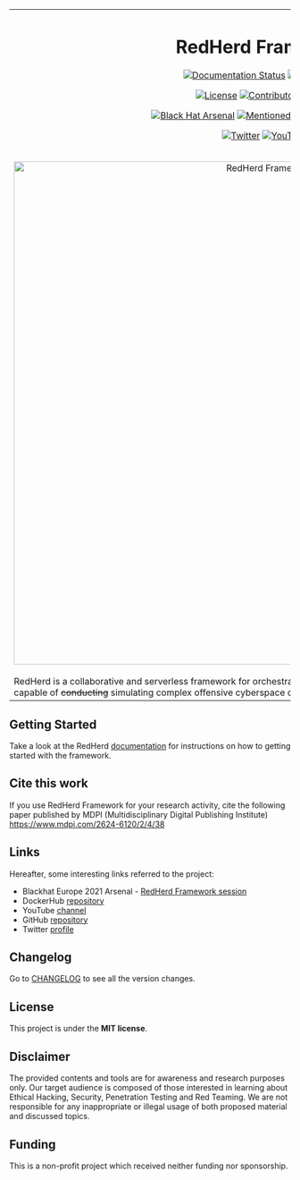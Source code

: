 <table align="center" border="0">
<tr>
<td align="center" width="9999">

# RedHerd Framework
[![Documentation Status](https://readthedocs.org/projects/redherd/badge/?version=latest)](https://redherd.readthedocs.io/en/latest/?badge=latest)
[![Build Status](https://github.com/redherd-project/redherd-framework/actions/workflows/build.yml/badge.svg)](https://github.com/redherd-project/redherd-framework/actions/workflows/build.yml)

[![License](https://img.shields.io/github/license/redherd-project/redherd-framework)](https://github.com/redherd-project/redherd-framework/blob/main/LICENSE)
[![Contributors](https://img.shields.io/github/contributors/redherd-project/redherd-framework)](https://github.com/redherd-project/redherd-framework/graphs/contributors)
[![Stars](https://img.shields.io/github/stars/redherd-project/redherd-framework)](https://github.com/redherd-project/redherd-framework/stargazers)

[![Black Hat Arsenal](https://raw.githubusercontent.com/toolswatch/badges/master/arsenal/europe/2021.svg)](https://www.blackhat.com/eu-21/arsenal/schedule/index.html#redherd-framework-24846)
[![Mentioned in awesome-docker](https://awesome.re/mentioned-badge.svg)](https://github.com/veggiemonk/awesome-docker)

[![Twitter](https://img.shields.io/twitter/follow/RedHerdProject?style=social)](https://twitter.com/RedHerdProject)
[![YouTube](https://img.shields.io/youtube/channel/subscribers/UCYSM51oldVsryhZxGdB3hXA?style=social)](https://www.youtube.com/channel/UCYSM51oldVsryhZxGdB3hXA)
	
<br>
<img src="https://redherd.readthedocs.io/en/latest/design/features/redherd-net.png" align="center" width="900px" alt="RedHerd Framework">
<br><br>
	
<div align="left">
RedHerd is a collaborative and serverless framework for orchestrating a geographically distributed group of assets capable of <del>conducting</del> simulating complex offensive cyberspace operations.
</div>

</td>
</tr>
</table>


## Getting Started

Take a look at the RedHerd [documentation](https://redherd.readthedocs.io) for instructions on how to getting started with the framework.


## Cite this work
If you use RedHerd Framework for your research activity, cite the following paper published by MDPI (Multidisciplinary Digital Publishing Institute) 
https://www.mdpi.com/2624-6120/2/4/38


## Links

Hereafter, some interesting links referred to the project:

- Blackhat Europe 2021 Arsenal - [RedHerd Framework session](https://www.youtube.com/watch?v=jo20NwS3sDw)
- DockerHub [repository](https://hub.docker.com/u/redherd)
- YouTube [channel](https://www.youtube.com/channel/UCYSM51oldVsryhZxGdB3hXA)
- GitHub [repository](https://github.com/redherd-project/redherd-framework)
- Twitter [profile](https://twitter.com/RedHerdProject)


## Changelog   

Go to [CHANGELOG](CHANGELOG.md) to see all the version changes.


## License

This project is under the **MIT license**.


## Disclaimer

The provided contents and tools are for awareness and research purposes only. Our target audience is composed of those interested in learning about Ethical Hacking, Security, Penetration Testing and Red Teaming. We are not responsible for any inappropriate or illegal usage of both proposed material and discussed topics.


## Funding

This is a non-profit project which received neither funding nor sponsorship.